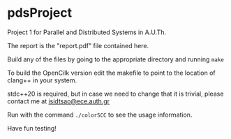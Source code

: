 # pdsProject
Project 1 for Parallel and Distributed Systems in A.U.Th. 

The report is the "report.pdf" file contained here.

Build any of the files by going to the appropriate directory and running `make`

To build the OpenCilk version edit the makefile to point to the location of clang++ in your system.

stdc++20 is required, but in case we need to change that it is trivial, please contact me at 
isidtsao@ece.auth.gr

Run with the command `./colorSCC` to see the usage information.

Have fun testing!
